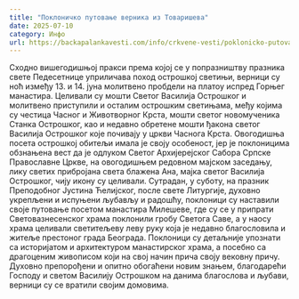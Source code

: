 ```yaml
---
title: "Поклоничко путовање верника из Товаришева"
date: 2025-07-10
category: Инфо
url: https://backapalankavesti.com/info/crkvene-vesti/poklonicko-putovanje-vernika-iz-tovariseva-5/
---
```


Сходно вишегодишњој пракси према којој се у попразништву празника свете Педесетнице уприличава поход острошкој светињи, верници су ноћ између 13. и 14. јуна молитвено пробдели на платоу испред Горњег манастира. Целивали су мошти Светог Василија Острошког и молитвено приступили и осталим острошким светињама, међу којима су честица Часног и Животворног Крста, мошти светог новомученика Станка Острошког, као и недавно обретене мошти ђакона светог Василија Острошког које почивају у цркви Часнога Крста. Овогодишња посета острошкој обитељи имала је своју особеност, јер је поклоницима обзнањена вест да је одлуком Светог Архијерејског Сабора Српске Православне Цркве, на овогодишњем редовном мајском заседању, лику светих прибројана света блажена Ана, мајка светог Василија Острошког, чију икону су целивали. Сутрадан, у суботу, на празник Преподобног Јустина Ћелијског, после свете Литургије, духовно укрепљени и испуњени љубављу и радошћу, поклоници су наставили своје путовање посетом манастира Милешеве, где су се у припрати Световазнесенског храма поклонили гробу Светога Саве, а у наосу храма целивали светитељеву леву руку која је недавно благословила и житеље престоног града Београда. Поклоници су детаљније упознати са историјатом и архитектуром манастирског храма, а посебно са драгоценим живописом који на свој начин прича своју вековну причу. Духовно препорођени и опитно обогаћени новим знањем, благодарећи Господу и светом Василију Острошком на данима благослова и љубави, верници су се вратили својим домовима.
